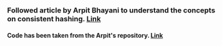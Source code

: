 ### Followed article by Arpit Bhayani to understand the concepts on consistent hashing. [Link](https://arpitbhayani.me/blogs/consistent-hashing/)

#### Code has been taken from the Arpit's repository. [Link](https://github.com/arpitbbhayani/consistent-hashing/blob/master/consistent-hashing.ipynb)
